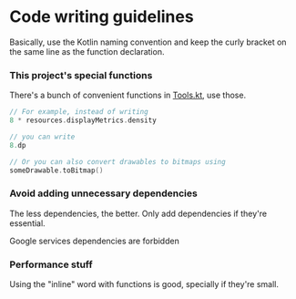 # Code writing guidelines
Basically, use the Kotlin naming convention and keep the curly bracket on the same line as the function declaration.


### This project's special functions

There's a bunch of convenient functions in [Tools.kt](app/src/main/java/posidon/launcher/tools/Tools.kt), use those.

```kotlin
// For example, instead of writing
8 * resources.displayMetrics.density

// you can write
8.dp

// Or you can also convert drawables to bitmaps using
someDrawable.toBitmap()
```

### Avoid adding unnecessary dependencies

The less dependencies, the better.
Only add dependencies if they're essential.

Google services dependencies are forbidden

### Performance stuff
Using the "inline" word with functions is good, specially if they're small.